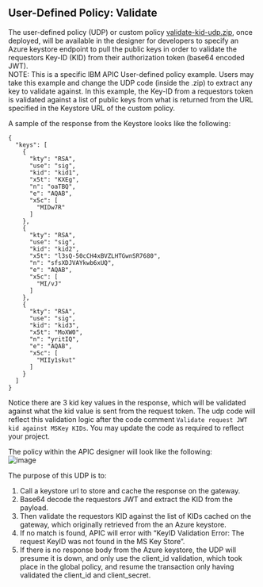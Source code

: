 ## User-Defined Policy: Validate

The user-defined policy (UDP) or custom policy [validate-kid-udp.zip](https://github.com/ibmArtifacts/GlobalPolicy_and_UDP/blob/main/validate-kid-udp.zip), once deployed, will be available in the designer for developers to specify an Azure keystore endpoint to pull the public keys in order to validate the requestors Key-ID (KID) from their authorization token (base64 encoded JWT).  
NOTE: This is a specific IBM APIC User-defined policy example. Users may take this example and change the UDP code (inside the .zip) to extract any key to validate against. In this example, the Key-ID from a requestors token is validated against a list of public keys from what is returned from the URL specified in the Keystore URL of the custom policy.  

A sample of the response from the Keystore looks like the following:  
```
{
  "keys": [
    {
      "kty": "RSA",
      "use": "sig",
      "kid": "kid1",
      "x5t": "KXEg",
      "n": "oaTBQ",
      "e": "AQAB",
      "x5c": [
        "MIDw7R"
      ]
    },
    {
      "kty": "RSA",
      "use": "sig",
      "kid": "kid2",
      "x5t": "l3sQ-50cCH4xBVZLHTGwnSR7680",
      "n": "sfsXDJVAYkwb6xUQ",
      "e": "AQAB",
      "x5c": [
        "MI/vJ"
      ]
    },
    {
      "kty": "RSA",
      "use": "sig",
      "kid": "kid3",
      "x5t": "MoXW0",
      "n": "yritIQ",
      "e": "AQAB",
      "x5c": [
        "MIIy1skut"
      ]
    }
  ]
}
```  
Notice there are 3 kid key values in the response, which will be validated against what the kid value is sent from the request token. The udp code will reflect this validation logic after the code comment ``` Validate request JWT kid against MSKey KIDs ```. You may update the code as required to reflect your project.  

The policy within the APIC designer will look like the following:  
![image](https://user-images.githubusercontent.com/66093865/147147519-8daf4341-43f3-48bf-b253-2d764935816f.png)  

The purpose of this UDP is to:  
1.	Call a keystore url to store and cache the response on the gateway.  
2.	Base64 decode the requestors JWT and extract the KID from the payload.  
3.	Then validate the requestors KID against the list of KIDs cached on the gateway, which originally retrieved from the an Azure keystore.  
4.	If no match is found, APIC will error with “KeyID Validation Error: The request KeyID was not found in the MS Key Store”.  
5.	If there is no response body from the Azure keystore, the UDP will presume it is down, and only use the client_id validation, which took place in the global policy, and resume the transaction only having validated the client_id and client_secret.  

